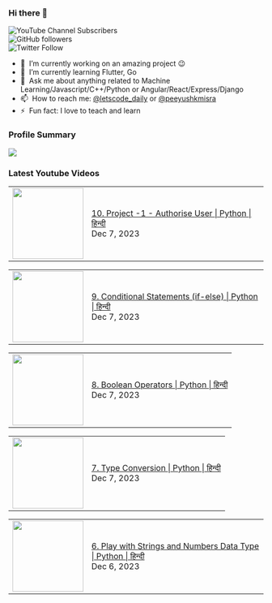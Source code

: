 ### Hi there 👋

![YouTube Channel Subscribers](https://img.shields.io/youtube/channel/subscribers/UCgmk1KXmrHXt_DO0kScyVmQ?style=social)  
![GitHub followers](https://img.shields.io/github/followers/misrapk?style=social)  
![Twitter Follow](https://img.shields.io/twitter/follow/peeyushkmisra?style=social)

- 🔭 &nbsp;I’m currently working on an amazing project :wink:
- 🌱 &nbsp;I’m currently learning Flutter, Go
- 💬 &nbsp;Ask me about anything related to Machine Learning/Javascript/C++/Python or Angular/React/Express/Django
- 📫 &nbsp;How to reach me: [@letscode_daily](https://www.instagram.com/letscode_daily/) or [@peeyushkmisra](https://www.instagram.com/peeyushkmisra/)
- ⚡ &nbsp;Fun fact: I love to teach and learn


### Profile Summary

![](https://github-profile-summary-cards.vercel.app/api/cards/profile-details?username=misrapk&theme=dracula)

### Latest Youtube Videos

<!-- YOUTUBE:START --><table><tr><td><a href="https://www.youtube.com/watch?v=XdWbDX9uGdk"><img width="140px" src="https://i.ytimg.com/vi/XdWbDX9uGdk/mqdefault.jpg"></a></td>
<td><a href="https://www.youtube.com/watch?v=XdWbDX9uGdk">10. Project -1 - Authorise User | Python | हिन्दी</a><br/>Dec 7, 2023</td></tr></table>
<table><tr><td><a href="https://www.youtube.com/watch?v=Rjwd7av0cUg"><img width="140px" src="https://i.ytimg.com/vi/Rjwd7av0cUg/mqdefault.jpg"></a></td>
<td><a href="https://www.youtube.com/watch?v=Rjwd7av0cUg">9. Conditional Statements &lpar;if-else&rpar; | Python | हिन्दी</a><br/>Dec 7, 2023</td></tr></table>
<table><tr><td><a href="https://www.youtube.com/watch?v=8uW0QX_jgeU"><img width="140px" src="https://i.ytimg.com/vi/8uW0QX_jgeU/mqdefault.jpg"></a></td>
<td><a href="https://www.youtube.com/watch?v=8uW0QX_jgeU">8. Boolean Operators | Python | हिन्दी</a><br/>Dec 7, 2023</td></tr></table>
<table><tr><td><a href="https://www.youtube.com/watch?v=3y8fzbOb1iQ"><img width="140px" src="https://i.ytimg.com/vi/3y8fzbOb1iQ/mqdefault.jpg"></a></td>
<td><a href="https://www.youtube.com/watch?v=3y8fzbOb1iQ">7. Type Conversion | Python | हिन्दी</a><br/>Dec 7, 2023</td></tr></table>
<table><tr><td><a href="https://www.youtube.com/watch?v=IJerriS-sF8"><img width="140px" src="https://i.ytimg.com/vi/IJerriS-sF8/mqdefault.jpg"></a></td>
<td><a href="https://www.youtube.com/watch?v=IJerriS-sF8">6. Play with Strings and Numbers Data Type | Python | हिन्दी</a><br/>Dec 6, 2023</td></tr></table>
<!-- YOUTUBE:END -->
